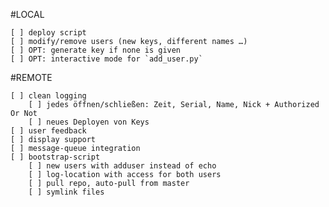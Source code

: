 #LOCAL

    [ ] deploy script
    [ ] modify/remove users (new keys, different names …)
    [ ] OPT: generate key if none is given
    [ ] OPT: interactive mode for `add_user.py`

#REMOTE

    [ ] clean logging
        [ ] jedes öffnen/schließen: Zeit, Serial, Name, Nick + Authorized Or Not
        [ ] neues Deployen von Keys
    [ ] user feedback
    [ ] display support
    [ ] message-queue integration
    [ ] bootstrap-script
        [ ] new users with adduser instead of echo
        [ ] log-location with access for both users
        [ ] pull repo, auto-pull from master
        [ ] symlink files
